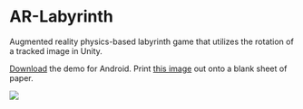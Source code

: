 # AR-Labyrinth
Augmented reality physics-based labyrinth game that utilizes the rotation of a tracked image in Unity.

[Download](https://github.com/yaseenmustapha/AR-Labyrinth/releases/download/v0.1/ARLabyrinthDemo.apk) the demo for Android.
Print [this image](https://media.githubusercontent.com/media/yaseenmustapha/AR-Labyrinth/master/Assets/Images/QRCode.jpg) out onto a blank sheet of paper.

<img src="ARLabyrinth.gif?raw=true">
